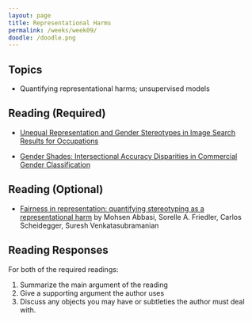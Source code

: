 ```yaml
---
layout: page
title: Representational Harms
permalink: /weeks/week09/
doodle: /doodle.png
---
```


## Topics

* Quantifying representational harms; unsupervised models

## Reading (Required)

* [Unequal Representation and Gender Stereotypes in Image Search Results for Occupations](https://www.csee.umbc.edu/~cmat/Pubs/KayMatuszekMunsonCHI2015GenderImageSearch.pdf)

* [Gender Shades: Intersectional Accuracy Disparities in Commercial Gender Classification](http://proceedings.mlr.press/v81/buolamwini18a/buolamwini18a.pdf)

## Reading (Optional)

* [Fairness in representation: quantifying stereotyping as a representational harm](https://arxiv.org/abs/1901.09565)
  by Mohsen Abbasi, Sorelle A. Friedler, Carlos Scheidegger, Suresh Venkatasubramanian

## Reading Responses

For both of the required readings:
1. Summarize the main argument of the reading
2. Give a supporting argument the author uses
3. Discuss any objects you may have or subtleties the author must deal
   with.

